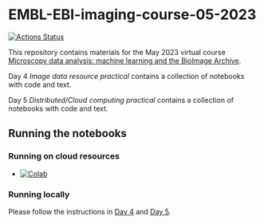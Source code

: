 # EMBL-EBI-imaging-course-05-2023
[![Actions Status](https://github.com/ome/EMBL-EBI-imaging-course-05-2023/workflows/build/badge.svg)](https://github.com/ome/EMBL-EBI-imaging-course-05-2023/actions)

This repository contains materials for the May 2023 virtual course [Microscopy data analysis: machine learning and the BioImage Archive](https://www.ebi.ac.uk/training/events/microscopy-data-analysis-0/).

Day 4 *Image data resource practical* contains a collection of notebooks with code and text.

Day 5 *Distributed/Cloud computing practical* contains a collection of notebooks with code and text.



## Running the notebooks

### Running on cloud resources

* [![Colab](https://colab.research.google.com/assets/colab-badge.svg)](https://colab.research.google.com/github/ome/EMBL-EBI-imaging-course-05-2023/)


### Running locally

Please follow the instructions in [Day 4](Day_4/setup.md) and [Day 5](Day_5/setup.md).
